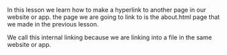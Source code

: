 In this lesson we learn how to make a hyperlink to another page in our website or app. the page we are going to link to is the about.html page that we made in the previous lesson.

We call this internal linking because we are linking into a file in the same website or app.